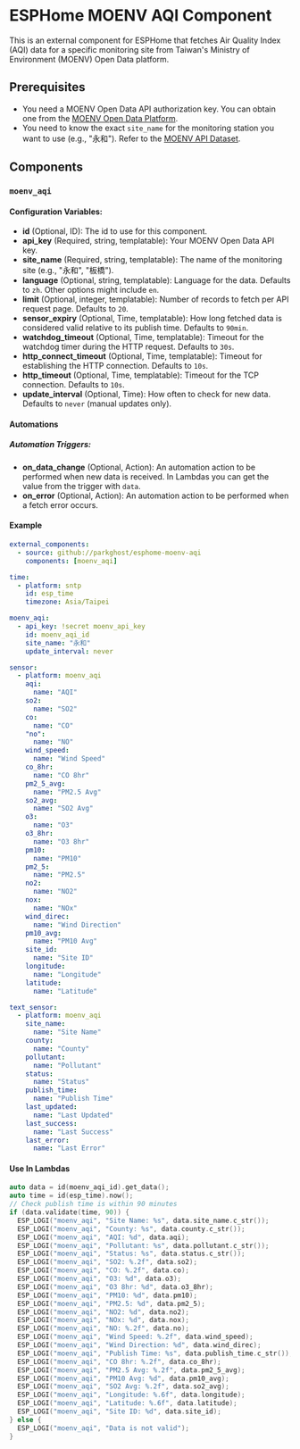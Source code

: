 # ESPHome MOENV AQI Component

This is an external component for ESPHome that fetches Air Quality Index (AQI) data for a specific monitoring site from Taiwan's Ministry of Environment (MOENV) Open Data platform.

## Prerequisites

- You need a MOENV Open Data API authorization key. You can obtain one from the [MOENV Open Data Platform](https://data.moenv.gov.tw/paradigm).
- You need to know the exact `site_name` for the monitoring station you want to use (e.g., "永和"). Refer to the [MOENV API Dataset](https://data.moenv.gov.tw/dataset/detail/AQX_P_432).

## Components

### `moenv_aqi`

#### Configuration Variables:

* **id** (Optional, ID): The id to use for this component.
* **api_key** (Required, string, templatable): Your MOENV Open Data API key.
* **site_name** (Required, string, templatable): The name of the monitoring site (e.g., "永和", "板橋").
* **language** (Optional, string, templatable): Language for the data. Defaults to `zh`. Other options might include `en`.
* **limit** (Optional, integer, templatable): Number of records to fetch per API request page. Defaults to `20`.
* **sensor_expiry** (Optional, Time, templatable): How long fetched data is considered valid relative to its publish time. Defaults to `90min`.
* **watchdog_timeout** (Optional, Time, templatable): Timeout for the watchdog timer during the HTTP request. Defaults to `30s`.
* **http_connect_timeout** (Optional, Time, templatable): Timeout for establishing the HTTP connection. Defaults to `10s`.
* **http_timeout** (Optional, Time, templatable): Timeout for the TCP connection. Defaults to `10s`.
* **update_interval** (Optional, Time): How often to check for new data. Defaults to `never` (manual updates only).

#### Automations

##### Automation Triggers:

* **on_data_change** (Optional, Action): An automation action to be performed when new data is received. In Lambdas you can get the value from the trigger with `data`.
*   **on_error** (Optional, Action): An automation action to be performed when a fetch error occurs.

#### Example

```yaml
external_components:
  - source: github://parkghost/esphome-moenv-aqi
    components: [moenv_aqi]

time:
  - platform: sntp
    id: esp_time
    timezone: Asia/Taipei

moenv_aqi:
  - api_key: !secret moenv_api_key
    id: moenv_aqi_id
    site_name: "永和"
    update_interval: never

sensor:
  - platform: moenv_aqi
    aqi:
      name: "AQI"
    so2:
      name: "SO2"
    co:
      name: "CO"
    "no":
      name: "NO"
    wind_speed:
      name: "Wind Speed"
    co_8hr:
      name: "CO 8hr"
    pm2_5_avg:
      name: "PM2.5 Avg"
    so2_avg:
      name: "SO2 Avg"
    o3:
      name: "O3"
    o3_8hr:
      name: "O3 8hr"
    pm10:
      name: "PM10"
    pm2_5:
      name: "PM2.5"
    no2:
      name: "NO2"
    nox:
      name: "NOx"
    wind_direc:
      name: "Wind Direction"
    pm10_avg:
      name: "PM10 Avg"
    site_id:
      name: "Site ID"
    longitude:
      name: "Longitude"
    latitude:
      name: "Latitude"

text_sensor:
  - platform: moenv_aqi
    site_name:
      name: "Site Name"
    county:
      name: "County"
    pollutant:
      name: "Pollutant"
    status:
      name: "Status"
    publish_time:
      name: "Publish Time"
    last_updated:
      name: "Last Updated"
    last_success:
      name: "Last Success"
    last_error:
      name: "Last Error"
```

#### Use In Lambdas
```cpp
auto data = id(moenv_aqi_id).get_data();
auto time = id(esp_time).now();
// Check publish time is within 90 minutes
if (data.validate(time, 90)) {
  ESP_LOGI("moenv_aqi", "Site Name: %s", data.site_name.c_str());
  ESP_LOGI("moenv_aqi", "County: %s", data.county.c_str());
  ESP_LOGI("moenv_aqi", "AQI: %d", data.aqi);
  ESP_LOGI("moenv_aqi", "Pollutant: %s", data.pollutant.c_str());
  ESP_LOGI("moenv_aqi", "Status: %s", data.status.c_str());
  ESP_LOGI("moenv_aqi", "SO2: %.2f", data.so2);
  ESP_LOGI("moenv_aqi", "CO: %.2f", data.co);
  ESP_LOGI("moenv_aqi", "O3: %d", data.o3);
  ESP_LOGI("moenv_aqi", "O3 8hr: %d", data.o3_8hr);
  ESP_LOGI("moenv_aqi", "PM10: %d", data.pm10);
  ESP_LOGI("moenv_aqi", "PM2.5: %d", data.pm2_5);
  ESP_LOGI("moenv_aqi", "NO2: %d", data.no2);
  ESP_LOGI("moenv_aqi", "NOx: %d", data.nox);
  ESP_LOGI("moenv_aqi", "NO: %.2f", data.no);
  ESP_LOGI("moenv_aqi", "Wind Speed: %.2f", data.wind_speed);
  ESP_LOGI("moenv_aqi", "Wind Direction: %d", data.wind_direc);
  ESP_LOGI("moenv_aqi", "Publish Time: %s", data.publish_time.c_str());
  ESP_LOGI("moenv_aqi", "CO 8hr: %.2f", data.co_8hr);
  ESP_LOGI("moenv_aqi", "PM2.5 Avg: %.2f", data.pm2_5_avg);
  ESP_LOGI("moenv_aqi", "PM10 Avg: %d", data.pm10_avg);
  ESP_LOGI("moenv_aqi", "SO2 Avg: %.2f", data.so2_avg);
  ESP_LOGI("moenv_aqi", "Longitude: %.6f", data.longitude);
  ESP_LOGI("moenv_aqi", "Latitude: %.6f", data.latitude);
  ESP_LOGI("moenv_aqi", "Site ID: %d", data.site_id);
} else {
  ESP_LOGI("moenv_aqi", "Data is not valid");
}
```